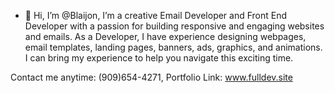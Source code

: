 - 👋 Hi, I’m @Blaijon, I’m a creative Email Developer and Front End Developer with a passion for building responsive and engaging websites and emails. 
As a Developer, I have experience designing webpages, email templates, landing pages, banners, ads, graphics, and animations. I can bring my experience to help you navigate this exciting time.

Contact me anytime: (909)654-4271, Portfolio Link: www.fulldev.site

<!---
Blaijon/Blaijon is a ✨ special ✨ repository because its `README.md` (this file) appears on your GitHub profile.
You can click the Preview link to take a look at your changes.
--->

